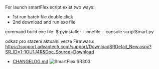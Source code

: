 For launch smartFlex script exist two ways:

- 1st run batch file double click
- 2nd download and run exe file

command build exe file: $ pyinstaller --onefile --console scriptSmart.py

odkaz pro stazeni aktualni verze Firmwaru:
	https://support.advantech.com/support/DownloadSRDetail_New.aspx?SR_ID=1-1OU1J4R&Doc_Source=Download 

- [CHANGELOG.md](https://github.com/call1010/SmartFlexSR303/blob/main/CHANGELOG.md)
![SmartFlex SR303](/img/smartFlex.png)
